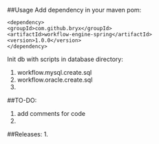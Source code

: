 ##Usage
Add dependency in your maven pom:
```
<dependency>
<groupId>com.github.bryx</groupId>
<artifactId>workflow-engine-spring</artifactId>
<version>1.0.0</version>
</dependency>
```
Init db with scripts in database directory:
1. workflow.mysql.create.sql
2. workflow.oracle.create.sql
3. 

##TO-DO: 
1. add comments for code
2. 


##Releases:
1. 

